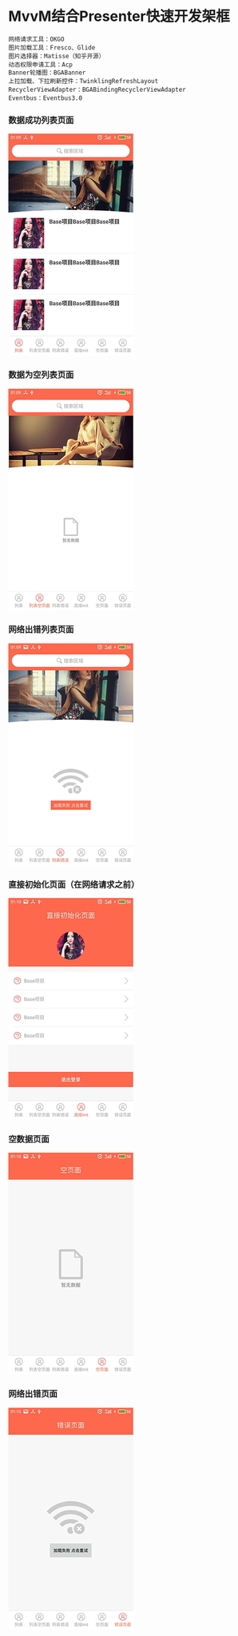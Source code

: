 
# MvvM结合Presenter快速开发架框
```sh
网络请求工具：OKGO
图片加载工具：Fresco、Glide
图片选择器：Matisse（知乎开源）
动态权限申请工具：Acp
Banner轮播图：BGABanner
上拉加载、下拉刷新控件：TwinklingRefreshLayout
RecyclerViewAdapter：BGABindingRecyclerViewAdapter
Eventbus：Eventbus3.0
```

### 数据成功列表页面
![](S70517-010909.png)

### 数据为空列表页面
![](S70517-010951.png)

### 网络出错列表页面
![](S70517-010957.png)

### 直接初始化页面（在网络请求之前）
![](S70517-011005.png)

### 空数据页面
![](S70517-011010.png)

### 网络出错页面
![](S70517-011014.png)
